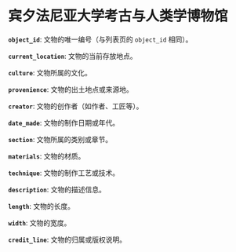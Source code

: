 # 宾夕法尼亚大学考古与人类学博物馆

**`object_id`**: 文物的唯一编号（与列表页的 `object_id` 相同）。

**`current_location`**: 文物的当前存放地点。

**`culture`**: 文物所属的文化。

**`provenience`**: 文物的出土地点或来源地。

**`creator`**: 文物的创作者（如作者、工匠等）。

**`date_made`**: 文物的制作日期或年代。

**`section`**: 文物所属的类别或章节。

**`materials`**: 文物的材质。

**`technique`**: 文物的制作工艺或技术。

**`description`**: 文物的描述信息。

**`length`**: 文物的长度。

**`width`**: 文物的宽度。

**`credit_line`**: 文物的归属或版权说明。